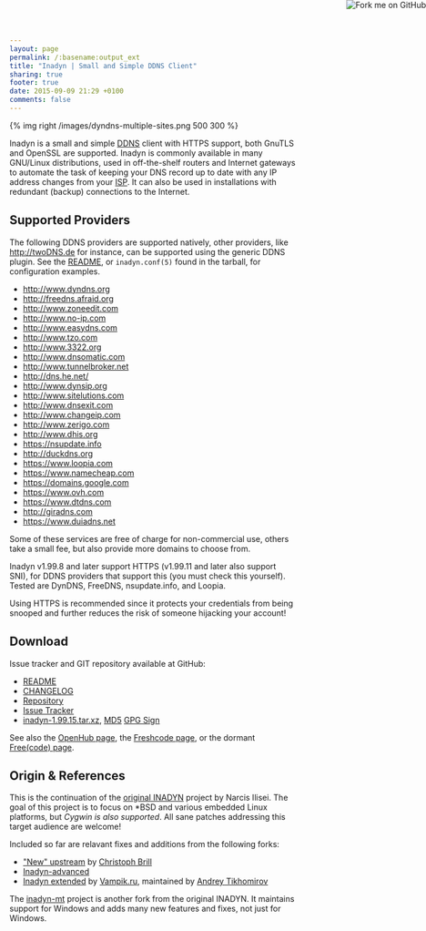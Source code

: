 ```yaml
---
layout: page
permalink: /:basename:output_ext
title: "Inadyn | Small and Simple DDNS Client"
sharing: true
footer: true
date: 2015-09-09 21:29 +0100
comments: false
---
```


<a href="https://github.com/troglobit/inadyn"><img style="position: absolute; top: 0; right: 0; border: none; box-shadow: none;" src="https://camo.githubusercontent.com/365986a132ccd6a44c23a9169022c0b5c890c387/68747470733a2f2f73332e616d617a6f6e6177732e636f6d2f6769746875622f726962626f6e732f666f726b6d655f72696768745f7265645f6161303030302e706e67" alt="Fork me on GitHub" data-canonical-src="https://s3.amazonaws.com/github/ribbons/forkme_right_red_aa0000.png"></a>

{% img right /images/dyndns-multiple-sites.png 500 300 %}

Inadyn is a small and simple [DDNS][1] client with HTTPS support, both
GnuTLS and OpenSSL are supported.  Inadyn is commonly available in many
GNU/Linux distributions, used in off-the-shelf routers and Internet
gateways to automate the task of keeping your DNS record up to date with
any IP address changes from your [ISP][2].  It can also be used in
installations with redundant (backup) connections to the Internet.


Supported Providers
-------------------

The following DDNS providers are supported natively, other providers,
like <http://twoDNS.de> for instance, can be supported using the generic
DDNS plugin.  See the [README][], or `inadyn.conf(5)` found in the
tarball, for configuration examples.

* <http://www.dyndns.org>
* <http://freedns.afraid.org>
* <http://www.zoneedit.com>
* <http://www.no-ip.com>
* <http://www.easydns.com>
* <http://www.tzo.com>
* <http://www.3322.org>
* <http://www.dnsomatic.com>
* <http://www.tunnelbroker.net>
* <http://dns.he.net/>
* <http://www.dynsip.org>
* <http://www.sitelutions.com>
* <http://www.dnsexit.com>
* <http://www.changeip.com>
* <http://www.zerigo.com>
* <http://www.dhis.org>
* <https://nsupdate.info>
* <http://duckdns.org>
* <https://www.loopia.com>
* <https://www.namecheap.com>
* <https://domains.google.com>
* <https://www.ovh.com>
* <https://www.dtdns.com>
* <http://giradns.com>
* <https://www.duiadns.net>

Some of these services are free of charge for non-commercial use, others
take a small fee, but also provide more domains to choose from.

Inadyn v1.99.8 and later support HTTPS (v1.99.11 and later also support
SNI), for DDNS providers that support this (you must check this
yourself).  Tested are DynDNS, FreeDNS, nsupdate.info, and Loopia.

Using HTTPS is recommended since it protects your credentials from being
snooped and further reduces the risk of someone hijacking your account!


Download
--------

Issue tracker and GIT repository available at GitHub:

* [README](https://github.com/troglobit/inadyn/blob/master/README.md)
* [CHANGELOG](https://github.com/troglobit/inadyn/blob/master/CHANGELOG.md)
* [Repository](http://github.com/troglobit/inadyn)
* [Issue Tracker](http://github.com/troglobit/inadyn/issues)
* [inadyn-1.99.15.tar.xz](ftp://troglobit.com/inadyn/inadyn-1.99.15.tar.xz),
  [MD5](ftp://troglobit.com/inadyn/inadyn-1.99.15.tar.xz.md5)
  [GPG Sign](ftp://troglobit.com/inadyn/inadyn-1.99.15.tar.xz.asc)

See also the [OpenHub page](https://www.openhub.net/p/inadyn/), the
[Freshcode page](http://freshcode.club/projects/inadyn), or the dormant
[Free(code) page](http://freecode.com/projects/inadyn).


Origin & References
-------------------

This is the continuation of the [original INADYN][origin] project by
Narcis Ilisei.  The goal of this project is to focus on \*BSD and
various embedded Linux platforms, but *Cygwin is also supported*.  All
sane patches addressing this target audience are welcome!

Included so far are relavant fixes and additions from the following
forks:

* ["New" upstream](https://sourceforge.net/projects/inadyn/) by
  [Christoph Brill](http://www.egore911.de/)
* [Inadyn-advanced](https://sourceforge.net/projects/inadyn-advanced/)
* [Inadyn extended](https://github.com/vampik/inadyn) by
  [Vampik.ru](http://vampik.ru/), maintained by
  [Andrey Tikhomirov](https://github.com/vampik/inadyn)

The [inadyn-mt][] project is another fork from the original INADYN.  It
maintains support for Windows and adds many new features and fixes, not
just for Windows.

[1]: http://en.wikipedia.org/wiki/Dynamic_DNS
[2]: http://en.wikipedia.org/wiki/ISP
[README]: https://github.com/troglobit/inadyn/blob/master/README.md
[origin]: http://www.inatech.eu/inadyn/
[inadyn-mt]: http://sourceforge.net/projects/inadyn-mt/

<!--
  -- Local Variables:
  -- mode: markdown
  -- End:
  -->
